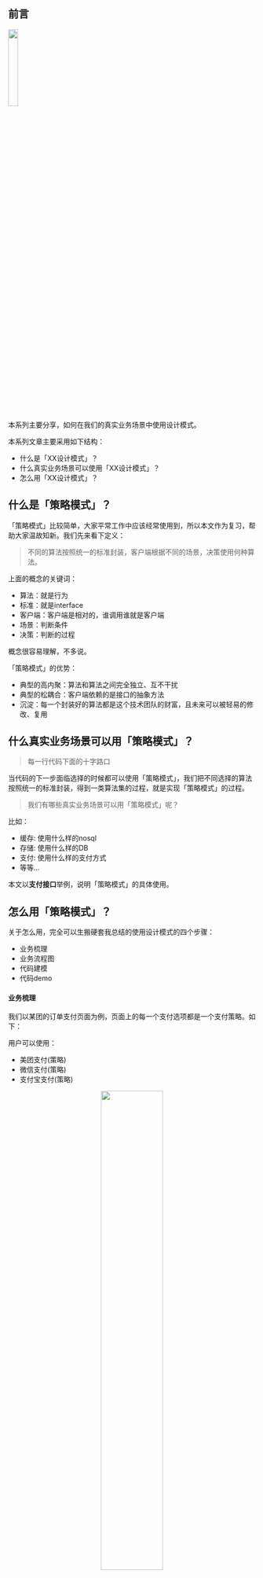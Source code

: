 ## 前言

<p>
    <img style="vertical-align:middle" width="20%" src="http://blog-1251019962.cos.ap-beijing.myqcloud.com/qiniu_img_2022/wechat-blog-qrcode.jpg?imageMogr2/thumbnail/260x260!/format/webp/blur/1x0/quality/90|imageslim">
<p>

本系列主要分享，如何在我们的真实业务场景中使用设计模式。

本系列文章主要采用如下结构：

- 什么是「XX设计模式」？
- 什么真实业务场景可以使用「XX设计模式」？
- 怎么用「XX设计模式」？

## 什么是「策略模式」？

「策略模式」比较简单，大家平常工作中应该经常使用到，所以本文作为复习，帮助大家温故知新。我们先来看下定义：

> 不同的算法按照统一的标准封装，客户端根据不同的场景，决策使用何种算法。

上面的概念的关键词：

- 算法：就是行为
- 标准：就是interface
- 客户端：客户端是相对的，谁调用谁就是客户端
- 场景：判断条件
- 决策：判断的过程

概念很容易理解，不多说。

「策略模式」的优势：

- 典型的高内聚：算法和算法之间完全独立、互不干扰
- 典型的松耦合：客户端依赖的是接口的抽象方法
- 沉淀：每一个封装好的算法都是这个技术团队的财富，且未来可以被轻易的修改、复用

## 什么真实业务场景可以用「策略模式」？

> 每一行代码下面的十字路口

当代码的下一步面临选择的时候都可以使用「策略模式」，我们把不同选择的算法按照统一的标准封装，得到一类算法集的过程，就是实现「策略模式」的过程。

> 我们有哪些真实业务场景可以用「策略模式」呢？

比如：

- 缓存: 使用什么样的nosql
- 存储: 使用什么样的DB
- 支付: 使用什么样的支付方式
- 等等... 

本文以**支付接口**举例，说明「策略模式」的具体使用。

## 怎么用「策略模式」？

关于怎么用，完全可以生搬硬套我总结的使用设计模式的四个步骤：

- 业务梳理
- 业务流程图
- 代码建模
- 代码demo

#### 业务梳理

我们以某团的订单支付页面为例，页面上的每一个支付选项都是一个支付策略。如下：

用户可以使用：

- 美团支付(策略)
- 微信支付(策略)
- 支付宝支付(策略)

<p align="center">
  <img src="http://blog-1251019962.cos.ap-beijing.myqcloud.com/qiniu_img_2022/20200424131625.png" style="width:50%">
</p>

用户决定使用美团支付下的银行卡支付方式的参数
<p align="center">
  <img src="http://blog-1251019962.cos.ap-beijing.myqcloud.com/qiniu_img_2022/20200424132214.png" style="width:50%">
</p>

用户决定使用支付宝网页版支付方式的参数

<p align="center">
  <img src="http://blog-1251019962.cos.ap-beijing.myqcloud.com/qiniu_img_2022/20200424132232.png" style="width:50%">
</p>

> 注：不一定完全准确。

#### 业务流程图

我们通过梳理的文本业务流程得到了如下的业务流程图：

<p align="center">
  <img src="http://blog-1251019962.cos.ap-beijing.myqcloud.com/qiniu_img_2022/20200425192752.png" style="width:100%">
</p>

> 注：流程不一定完全准确。

#### 代码建模

「策略模式」的核心是接口：

- `PaymentInterface`
    + `Pay(ctx *Context) error` 当前支付方式的支付逻辑
	+ `Refund(ctx *Context) error` 当前支付方式的退款逻辑


伪代码如下：

```
// 定义一个支付接口
- `PaymentInterface`
    + 抽象方法`Pay(ctx *Context) error`: 当前支付方式的支付逻辑
	+ 抽象方法`Refund(ctx *Context) error`: 当前支付方式的退款逻辑

// 定义具体的支付方式 实现接口`PaymentInterface`

- 具体的微信支付方式`WechatPay`
    +  实现方法`Pay`: 支付逻辑
	+  实现方法`Refund`: 支付逻辑
- 具体的支付宝支付网页版方式`AliPayWap`
    +  实现方法`Pay`: 支付逻辑
	+  实现方法`Refund`: 支付逻辑
- 具体的支付宝支付网页版方式`BankPay`
    +  实现方法`Pay`: 支付逻辑
	+  实现方法`Refund`: 支付逻辑

// 客户端代码
通过接口参数pay_type的值判断是哪种支付方式策略
```

同时得到了我们的UML图：

<p align="center">
  <img src="http://blog-1251019962.cos.ap-beijing.myqcloud.com/qiniu_img_2022/20200425151733.jpg" style="width:100%">
</p>

#### 代码demo

```go
package main

import (
	"fmt"
	"runtime"
)

//------------------------------------------------------------
//Go设计模式实战系列
//策略模式
//@auhtor TIGERB<https://github.com/TIGERB>
//------------------------------------------------------------

const (
	// ConstWechatPay 微信支付
	ConstWechatPay = "wechat_pay"
	// ConstAliPayWap 支付宝支付 网页版
	ConstAliPayWap = "AliPayWapwap"
	// ConstBankPay 银行卡支付
	ConstBankPay = "quickbank"
)

// Context 上下文
type Context struct {
	// 用户选择的支付方式
	PayType string `json:"pay_type"`
}

// PaymentInterface 支付方式接口
type PaymentInterface interface {
	Pay(ctx *Context) error    // 支付
	Refund(ctx *Context) error // 退款
}

// WechatPay 微信支付
type WechatPay struct {
}

// Pay 当前支付方式的支付逻辑
func (p *WechatPay) Pay(ctx *Context) (err error) {
	// 当前策略的业务逻辑写这
	fmt.Println(runFuncName(), "使用微信支付...")
	return
}

// Refund 当前支付方式的支付逻辑
func (p *WechatPay) Refund(ctx *Context) (err error) {
	// 当前策略的业务逻辑写这
	fmt.Println(runFuncName(), "使用微信退款...")
	return
}

// AliPayWap 支付宝网页版
type AliPayWap struct {
}

// Pay 当前支付方式的支付逻辑
func (p *AliPayWap) Pay(ctx *Context) (err error) {
	// 当前策略的业务逻辑写这
	fmt.Println(runFuncName(), "使用支付宝网页版支付...")
	return
}

// Refund 当前支付方式的支付逻辑
func (p *AliPayWap) Refund(ctx *Context) (err error) {
	// 当前策略的业务逻辑写这
	fmt.Println(runFuncName(), "使用支付宝网页版退款...")
	return
}

// BankPay 银行卡支付
type BankPay struct {
}

// Pay 当前支付方式的支付逻辑
func (p *BankPay) Pay(ctx *Context) (err error) {
	// 当前策略的业务逻辑写这
	fmt.Println(runFuncName(), "使用银行卡支付...")
	return
}

// Refund 当前支付方式的支付逻辑
func (p *BankPay) Refund(ctx *Context) (err error) {
	// 当前策略的业务逻辑写这
	fmt.Println(runFuncName(), "使用银行卡退款...")
	return
}

// 获取正在运行的函数名
func runFuncName() string {
	pc := make([]uintptr, 1)
	runtime.Callers(2, pc)
	f := runtime.FuncForPC(pc[0])
	return f.Name()
}

func main() {
	// 相对于被调用的支付策略 这里就是支付策略的客户端

	// 业务上下文
	ctx := &Context{
		PayType: "wechat_pay",
	}

	// 获取支付方式
	var instance PaymentInterface
	switch ctx.PayType {
	case ConstWechatPay:
		instance = &WechatPay{}
	case ConstAliPayWap:
		instance = &AliPayWap{}
	case ConstBankPay:
		instance = &BankPay{}
	default:
		panic("无效的支付方式")
	}

	// 支付
	instance.Pay(ctx)
}
```

代码运行结果：

```
[Running] go run "../easy-tips/go/src/patterns/strategy/strategy.go"
main.(*WechatPay).Pay 使用微信支付...
```

## 结语

最后总结下，「策略模式」抽象过程的核心是：

在`每一行代码下面的十字路口`

- 声明标准：定义`interface`
- 封装算法：按照标准`interface`封装分支代码，得到每一个具体策略
- 构建算法集：每一个具体策略构成策略池子 -> 这就是沉淀的过程

<p>
    <img style="vertical-align:middle" width="20%" src="http://blog-1251019962.cos.ap-beijing.myqcloud.com/qiniu_img_2022/wechat-blog-qrcode.jpg?imageMogr2/thumbnail/260x260!/format/webp/blur/1x0/quality/90|imageslim">
<p>